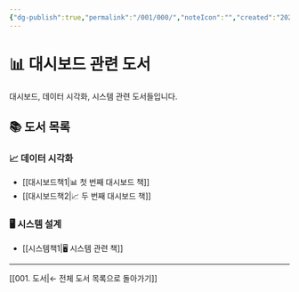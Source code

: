 ```yaml
---
{"dg-publish":true,"permalink":"/001/000/","noteIcon":"","created":"2025-06-16T00:40:54.100+09:00","updated":"2025-06-16T00:45:15.289+09:00"}
---
```



# 📊 대시보드 관련 도서

대시보드, 데이터 시각화, 시스템 관련 도서들입니다.

## 📚 도서 목록

### 📈 데이터 시각화
- [[대시보드책1\|📊 첫 번째 대시보드 책]]
- [[대시보드책2\|📈 두 번째 대시보드 책]]

### 🖥️ 시스템 설계  
- [[시스템책1\|🖥️ 시스템 관련 책]]

---
[[001. 도서\|← 전체 도서 목록으로 돌아가기]]